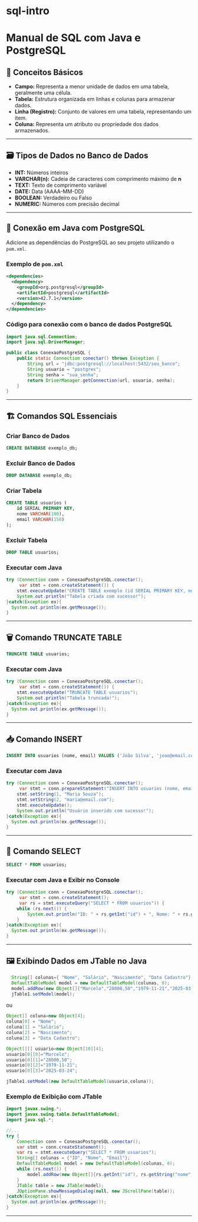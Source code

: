 # sql-intro
# Manual de SQL com Java e PostgreSQL

## 📌 Conceitos Básicos

- **Campo:** Representa a menor unidade de dados em uma tabela, geralmente uma célula.
- **Tabela:** Estrutura organizada em linhas e colunas para armazenar dados.
- **Linha (Registro):** Conjunto de valores em uma tabela, representando um item.
- **Coluna:** Representa um atributo ou propriedade dos dados armazenados.

---

## 🗃️ Tipos de Dados no Banco de Dados

- **INT:** Números inteiros
- **VARCHAR(n):** Cadeia de caracteres com comprimento máximo de **n**
- **TEXT:** Texto de comprimento variável
- **DATE:** Data (AAAA-MM-DD)
- **BOOLEAN:** Verdadeiro ou Falso
- **NUMERIC:** Números com precisão decimal

---

## 🚀 Conexão em Java com PostgreSQL

Adicione as dependências do PostgreSQL ao seu projeto utilizando o `pom.xml`.

### Exemplo de `pom.xml`
```xml
<dependencies>
  <dependency>
    <groupId>org.postgresql</groupId>
    <artifactId>postgresql</artifactId>
    <version>42.7.1</version>
  </dependency>
</dependencies>
```

### Código para conexão com o banco de dados PostgreSQL
```java
import java.sql.Connection;
import java.sql.DriverManager;

public class ConexaoPostgreSQL {
    public static Connection conectar() throws Exception {
        String url = "jdbc:postgresql://localhost:5432/seu_banco";
        String usuario = "postgres";
        String senha = "sua_senha";
        return DriverManager.getConnection(url, usuario, senha);
    }
}
```

---

## 🏗️ Comandos SQL Essenciais

### Criar Banco de Dados
```sql
CREATE DATABASE exemplo_db;
```

### Excluir Banco de Dados
```sql
DROP DATABASE exemplo_db;
```

### Criar Tabela
```sql
CREATE TABLE usuarios (
    id SERIAL PRIMARY KEY,
    nome VARCHAR(100),
    email VARCHAR(150)
);
```

### Excluir Tabela
```sql
DROP TABLE usuarios;
```

### Executar com Java
```java
try (Connection conn = ConexaoPostgreSQL.conectar();
     var stmt = conn.createStatement()) {
    stmt.executeUpdate("CREATE TABLE exemplo (id SERIAL PRIMARY KEY, nome VARCHAR(50))");
    System.out.println("Tabela criada com sucesso!");
}catch(Exception ex){
  System.out.println(ex.getMessage());
}
```

---

## 🗑️ Comando TRUNCATE TABLE
```sql
TRUNCATE TABLE usuarios;
```
### Executar com Java
```java
try (Connection conn = ConexaoPostgreSQL.conectar();
     var stmt = conn.createStatement()) {
    stmt.executeUpdate("TRUNCATE TABLE usuarios");
    System.out.println("Tabela truncada!");
}catch(Exception ex){
  System.out.println(ex.getMessage());
}
```

---

## 📥 Comando INSERT
```sql
INSERT INTO usuarios (nome, email) VALUES ('João Silva', 'joao@email.com');
```
### Executar com Java
```java
try (Connection conn = ConexaoPostgreSQL.conectar();
     var stmt = conn.prepareStatement("INSERT INTO usuarios (nome, email) VALUES (?, ?)");) {
    stmt.setString(1, "Maria Souza");
    stmt.setString(2, "maria@email.com");
    stmt.executeUpdate();
    System.out.println("Usuário inserido com sucesso!");
}catch(Exception ex){
  System.out.println(ex.getMessage());
}
```

---

## 🔎 Comando SELECT
```sql
SELECT * FROM usuarios;
```
### Executar com Java e Exibir no Console
```java
try (Connection conn = ConexaoPostgreSQL.conectar();
     var stmt = conn.createStatement();
     var rs = stmt.executeQuery("SELECT * FROM usuarios")) {
    while (rs.next()) {
        System.out.println("ID: " + rs.getInt("id") + ", Nome: " + rs.getString("nome") + ", Email: " + rs.getString("email"));
    }
}catch(Exception ex){
  System.out.println(ex.getMessage());
}
```

---

## 🖼️ Exibindo Dados em JTable no Java

```java
  String[] colunas={ "Nome", "Salário", "Nascimento", "Data Cadastro"};
  DefaultTableModel model = new DefaultTableModel(colunas, 0);
  model.addRow(new Object[]{"Marcelo","28000,50","1979-11-21","2025-03-24"});
  jTable1.setModel(model);
```

ou 
```java
Object[] coluna=new Object[4];
coluna[0] = "Nome";
coluna[1] = "Salário";
coluna[2] = "Nascimento";
coluna[3] = "Data Cadastro";

Object[][] usuario=new Object[10][4];
usuario[0][0]="Marcelo";
usuario[0][1]="28000,50";
usuario[0][2]="1979-11-21";
usuario[0][3]="2025-03-24";

jTable1.setModel(new DefaultTableModel(usuario,coluna));

```

### Exemplo de Exibição com JTable
```java
import javax.swing.*;
import javax.swing.table.DefaultTableModel;
import java.sql.*;

//...
try {
    Connection conn = ConexaoPostgreSQL.conectar();
    var stmt = conn.createStatement();
    var rs = stmt.executeQuery("SELECT * FROM usuarios");
    String[] colunas = {"ID", "Nome", "Email"};
    DefaultTableModel model = new DefaultTableModel(colunas, 0);
    while (rs.next()) {
        model.addRow(new Object[]{rs.getInt("id"), rs.getString("nome"), rs.getString("email")});
    }
    JTable table = new JTable(model);
    JOptionPane.showMessageDialog(null, new JScrollPane(table));
}catch(Exception ex){
  System.out.println(ex.getMessage());
}
```

---



